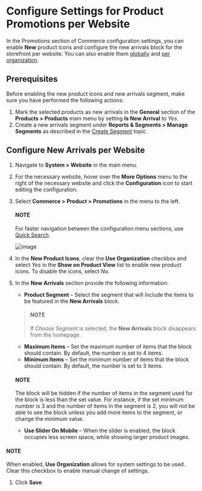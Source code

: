 <a id="sys-websites-commerce-products-new-arrivals"></a>

<a id="sys-commerce-product-new-arrivals-block-website"></a>

# Configure Settings for Product Promotions per Website

In the Promotions section of Commerce configuration settings, you can enable **New** product icons and configure the new arrivals block for the storefront per website. You can also enable them [globally](../../../../configuration/commerce/product/global-promotions.md#configuration-guide-commerce-configuration-promotions) and [per organization](../../../../user-management/organizations/org-configuration/commerce/product/organization-new-arrivals.md#sys-users-organization-commerce-products-new-arrivals).

## Prerequisites

Before enabling the new product icons and new arrivals segment, make sure you have performed the following actions:

1. Mark the selected products as new arrivals in the **General** section of the **Products > Products** main menu by setting **Is New Arrival** to *Yes*.
2. Create a new arrivals segment under **Reports & Segments > Manage Segments** as described in the [Create Segment](../../../../../reports-segments/segments.md#user-guide-business-intelligence-create-segments) topic.

## Configure New Arrivals per Website

1. Navigate to **System > Website** in the main menu.
2. For the necessary website, hover over the <i class="fa fa-ellipsis-h fa-lg" aria-hidden="true"></i> **More Options** menu to the right of the necessary website and click the <i class="fas fa-cog" aria-hidden="true"></i> **Configuration** icon to start editing the configuration.
3. Select **Commerce > Product > Promotions** in the menu to the left.

   #### NOTE
   For faster navigation between the configuration menu sections, use [Quick Search](../../../../configuration/quick-search.md#user-guide-system-configuration-quick-search).

   ![image](user/img/system/websites/web_configuration/NewArrivalsBlockWeb.png)
4. In the **New Product Icons**, clear the **Use Organization** checkbox and select *Yes* in the **Show on Product View** list to enable new product icons. To disable the icons, select *No*.
5. In the **New Arrivals** section provide the following information:
   * **Product Segment** – Select the segment that will include the items to be featured in the **New Arrivals** block.

   > #### NOTE
   > If *Choose Segment* is selected, the **New Arrivals** block disappears from the homepage.
   * **Maximum Items** – Set the maximum number of items that the block should contain. By default, the number is set to 4 items.
   * **Minimum Items** – Set the minimum number of items that the block should contain. By default, the number is set to 3 items.

   #### NOTE
   The block will be hidden if the number of items in the segment used for the block is less than the set value. For instance, if the set minimum number is 3 and the number of items in the segment is 2, you will not be able to see the block unless you add more items to the segment, or change the minimum value.

   * **Use Slider On Mobile** – When the slider is enabled, the block occupies less screen space, while showing larger product images.

#### NOTE
When enabled, **Use Organization** allows for system settings to be used. Clear this checkbox to enable manual change of settings.

1. Click **Save**.

<!-- fa-bars = fa-navicon -->
<!-- Ic Tiles is used as Set As Default in saved views, and as tiles in display layout options -->
<!-- IcPencil refers to Rename in Commerce and Inline Editing in CRM -->
<!-- Check mark in the square. -->
<!-- SortDesc is also used as drop-down arrow -->
